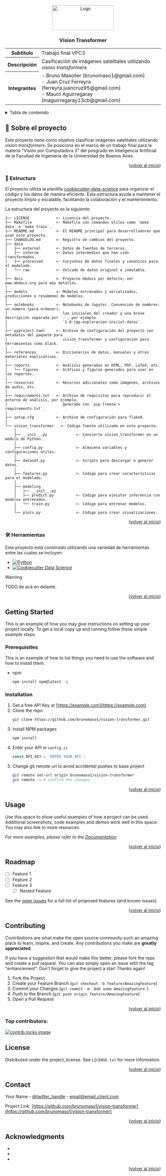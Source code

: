 <!-- Improved compatibility of volver al inicio link: See: https://github.com/othneildrew/Best-README-Template/pull/73 -->
<a id="readme-top"></a>
<!--
*** Thanks for checking out the Best-README-Template. If you have a suggestion
*** that would make this better, please fork the repo and create a pull request
*** or simply open an issue with the tag "enhancement".
*** Don't forget to give the project a star!
*** Thanks again! Now go create something AMAZING! :D
-->



<!-- PROJECT SHIELDS -->
<!--
*** I'm using markdown "reference style" links for readability.
*** Reference links are enclosed in brackets [ ] instead of parentheses ( ).
*** See the bottom of this document for the declaration of the reference variables
*** for contributors-url, forks-url, etc. This is an optional, concise syntax you may use.
*** https://www.markdownguide.org/basic-syntax/#reference-style-links
-->
<!-- [![Contributors][contributors-shield]][contributors-url]
[![Forks][forks-shield]][forks-url]
[![Stargazers][stars-shield]][stars-url]
[![Issues][issues-shield]][issues-url]
[![project_license][license-shield]][license-url]
[![LinkedIn][linkedin-shield]][linkedin-url] -->


<!-- PROJECT LOGO -->
<br />
<div align="center">
  <a href="https://github.com/brunomaso1/vision-transformer">
    <img src="resources/logo.png" alt="Logo" width="200" height="80">
  </a>

<h3 align="center">Vision Transformer</h3>
  <p align="center">
    <div>
      <table align="center">
        <tr>
          <th>Subtitulo</th>
          <td>Trabajo final VPC3</td>
        </tr>
        <tr>
          <th>Descripción</th>
          <td>Casificación de imágenes satelitales utilizando <em>vision transformers</em></td>
        </tr>
        <tr>
          <th>Integrantes</th>
          <td>- Bruno Masoller (brunomaso1@gmail.com)<br/>- Juan Cruz Ferreyra (ferreyra.juancruz95@gmail.com)<br/>- Mauro Aguirregaray (maguirregaray13cb@gmail.com)</td>
          <td>
        </tr>
      </table>
    </div>
    <!-- TODO: Completar esto. -->
    <!-- <br />
    <a href="https://github.com/brunomaso1/vision-transformer"><strong>Explore the docs »</strong></a>
    <br />
    <br />
    <a href="https://github.com/brunomaso1/vision-transformer">View Demo</a>
    &middot;
    <a href="https://github.com/brunomaso1/vision-transformer/issues/new?labels=bug&template=bug-report---.md">Report Bug</a>
    &middot;
    <a href="https://github.com/brunomaso1/vision-transformer/issues/new?labels=enhancement&template=feature-request---.md">Request Feature</a> -->
  </p>
</div>



<!-- TABLE OF CONTENTS -->
<details>
  <summary>Tabla de contenido</summary>
  <ol>
    <li>
      <a href="#about-the-project">Sobre el proyecto</a>
      <ul>
        <li><a href="#scafolding">Estructura</a></li>
        <li><a href="#build-with">Herramientas</a></li>
      </ul>
    </li>
    <li>
      <a href="#getting-started">Comienzo</a>
      <ul>
        <li><a href="#prerequisites">Prerequisitos</a></li>
        <li><a href="#installation">Instalación</a></li>
      </ul>
    </li>
    <li><a href="#usage">Uso</a></li>
    <li><a href="#contributing">Contribuir</a></li>
    <li><a href="#license">Licencia</a></li>
    <li><a href="#contact">Contacto</a></li>
    <li><a href="#acknowledgments">Agradecimientos</a></li>
  </ol>
</details>

<!-- ABOUT THE PROJECT -->
## 🚀 Sobre el proyecto
<a id="about-the-project"></a>

Este proyecto tiene como objetivo clasificar imágenes satelitales utilizando <em>vision transformers</em>. Se posiciona en el marco de un trabajo final para la materia "Visión por Computadora 3" del posgrado en Inteligencia Artificial de la Facultad de Ingeniería de la Universidad de Buenos Aires.

<p align="right">(<a href="#readme-top">volver al inicio</a>)</p>

### 📝 Estructura
<a id="scafolding"></a>

El proyecto utiliza la plantilla [cookiecutter-data-science](https://cookiecutter-data-science.drivendata.org/) para organizar el código y los datos de manera eficiente. Esta estructura ayuda a mantener el proyecto limpio y escalable, facilitando la colaboración y el mantenimiento.

La estructura del proyecto es la siguiente:

```
├── LICENSE            <- Licencia del proyecto.
├── Makefile           <- Makefile con comandos útiles como `make data` o `make train`.
├── README.md          <- El README principal para desarrolladores que usan este proyecto.
├── CHANGELOG.md       <- Registro de cambios del proyecto.
├── data
│   ├── external       <- Datos de fuentes de terceros.
│   ├── interim        <- Datos intermedios que han sido transformados.
│   ├── processed      <- Conjuntos de datos finales y canónicos para el modelado.
│   └── raw            <- Volcado de datos original e inmutable.
│
├── docs               <- Proyecto mkdocs por defecto; ver www.mkdocs.org para más detalles.
│
├── models             <- Modelos entrenados y serializados, predicciones o resúmenes de modelos.
│
├── notebooks          <- Notebooks de Jupyter. Convención de nombres: un número (para ordenar),
│                         las iniciales del creador y una breve descripción separada por `-`, por ejemplo
│                         `1.0-jqp-exploracion-inicial-datos`.
│
├── pyproject.toml     <- Archivo de configuración del proyecto con metadatos del paquete para 
│                         vision_transformer y configuración para herramientas como black.
│
├── references         <- Diccionarios de datos, manuales y otros materiales explicativos.
│
├── reports            <- Análisis generados en HTML, PDF, LaTeX, etc.
│   └── figures        <- Gráficos y figuras generados para usar en los reportes.
│
|── resources          <- Recursos adicionales como imágenes, archivos de audio, etc.      
|
├── requirements.txt   <- Archivo de requisitos para reproducir el entorno de análisis, por ejemplo,
│                         generado con `pip freeze > requirements.txt`.
│
├── setup.cfg          <- Archivo de configuración para flake8.
│
└── vision_transformer   <- Código fuente utilizado en este proyecto.
    │
    ├── __init__.py             <- Convierte vision_transformer en un módulo de Python.
    │
    ├── config.py               <- Almacena variables y configuraciones útiles.
    │
    ├── dataset.py              <- Scripts para descargar o generar datos.
    │
    ├── features.py             <- Código para crear características para el modelado.
    │
    ├── modeling                
    │   ├── __init__.py 
    │   ├── predict.py          <- Código para ejecutar inferencia con modelos entrenados.          
    │   └── train.py            <- Código para entrenar modelos.
    │
    └── plots.py                <- Código para crear visualizaciones.
```

<p align="right">(<a href="#readme-top">volver al inicio</a>)</p>

### 🛠️ Herramientas
<a id="build-with"></a>

Este proyecto está construido utilizando una variedad de herramientas entre las cuales se incluyen:

* [![Python][Python.org]][python-url]
* [![Cookiecutter Data Science][cookiecutter-data-science.drivendata.org]][cookiecutter-data-science-url]

> [!WARNING]  
> TODO de acá en delante.

<p align="right">(<a href="#readme-top">volver al inicio</a>)</p>

<!-- GETTING STARTED -->
## Getting Started

This is an example of how you may give instructions on setting up your project locally.
To get a local copy up and running follow these simple example steps.

### Prerequisites

This is an example of how to list things you need to use the software and how to install them.
* npm
  ```sh
  npm install npm@latest -g
  ```

### Installation

1. Get a free API Key at [https://example.com](https://example.com)
2. Clone the repo
   ```sh
   git clone https://github.com/brunomaso1/vision-transformer.git
   ```
3. Install NPM packages
   ```sh
   npm install
   ```
4. Enter your API in `config.js`
   ```js
   const API_KEY = 'ENTER YOUR API';
   ```
5. Change git remote url to avoid accidental pushes to base project
   ```sh
   git remote set-url origin brunomaso1/vision-transformer
   git remote -v # confirm the changes
   ```

<p align="right">(<a href="#readme-top">volver al inicio</a>)</p>



<!-- USAGE EXAMPLES -->
## Usage

Use this space to show useful examples of how a project can be used. Additional screenshots, code examples and demos work well in this space. You may also link to more resources.

_For more examples, please refer to the [Documentation](https://example.com)_

<p align="right">(<a href="#readme-top">volver al inicio</a>)</p>



<!-- ROADMAP -->
## Roadmap

- [ ] Feature 1
- [ ] Feature 2
- [ ] Feature 3
    - [ ] Nested Feature

See the [open issues](https://github.com/brunomaso1/vision-transformer/issues) for a full list of proposed features (and known issues).

<p align="right">(<a href="#readme-top">volver al inicio</a>)</p>



<!-- CONTRIBUTING -->
## Contributing

Contributions are what make the open source community such an amazing place to learn, inspire, and create. Any contributions you make are **greatly appreciated**.

If you have a suggestion that would make this better, please fork the repo and create a pull request. You can also simply open an issue with the tag "enhancement".
Don't forget to give the project a star! Thanks again!

1. Fork the Project
2. Create your Feature Branch (`git checkout -b feature/AmazingFeature`)
3. Commit your Changes (`git commit -m 'Add some AmazingFeature'`)
4. Push to the Branch (`git push origin feature/AmazingFeature`)
5. Open a Pull Request

<p align="right">(<a href="#readme-top">volver al inicio</a>)</p>

### Top contributors:

<a href="https://github.com/brunomaso1/vision-transformer/graphs/contributors">
  <img src="https://contrib.rocks/image?repo=brunomaso1/vision-transformer" alt="contrib.rocks image" />
</a>



<!-- LICENSE -->
## License

Distributed under the project_license. See `LICENSE.txt` for more information.

<p align="right">(<a href="#readme-top">volver al inicio</a>)</p>



<!-- CONTACT -->
## Contact

Your Name - [@twitter_handle](https://twitter.com/twitter_handle) - email@email_client.com

Project Link: [https://github.com/brunomaso1/vision-transformer](https://github.com/brunomaso1/vision-transformer)

<p align="right">(<a href="#readme-top">volver al inicio</a>)</p>



<!-- ACKNOWLEDGMENTS -->
## Acknowledgments

* []()
* []()
* []()

<p align="right">(<a href="#readme-top">volver al inicio</a>)</p>



<!-- MARKDOWN LINKS & IMAGES -->
<!-- https://www.markdownguide.org/basic-syntax/#reference-style-links -->
[cookiecutter-data-science-url]: https://cookiecutter-data-science.drivendata.org/
[cookiecutter-data-science.drivendata.org]: https://img.shields.io/badge/cookiecutter-data%20science-328F97?logo=cookiecutter&style=for-the-badge

[python-url]: https://www.python.org/
[python.org]: https://img.shields.io/badge/python-3776AB?style=for-the-badge&logo=python&logoColor=white